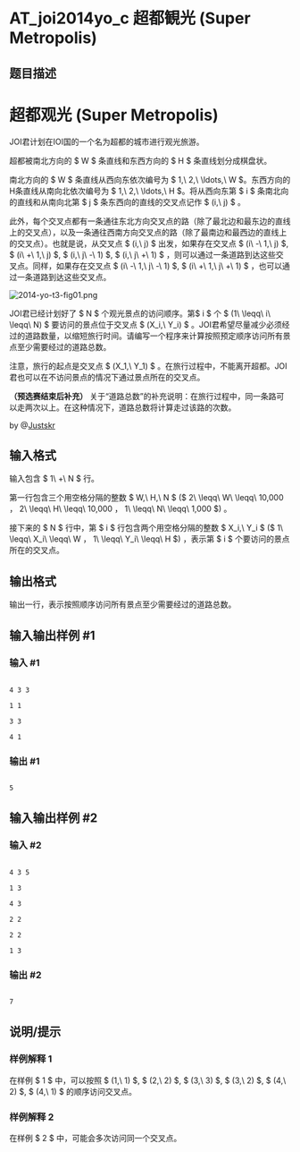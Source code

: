 # AT_joi2014yo_c 超都観光 (Super Metropolis)

## 题目描述

# 超都观光 (Super Metropolis)


JOI君计划在IOI国的一个名为超都的城市进行观光旅游。

超都被南北方向的 $ W $ 条直线和东西方向的 $ H $ 条直线划分成棋盘状。

南北方向的 $ W $ 条直线从西向东依次编号为 $ 1,\ 2,\ \ldots,\ W $。东西方向的H条直线从南向北依次编号为 $ 1,\ 2,\ \ldots,\ H $。将从西向东第 $ i $ 条南北向的直线和从南向北第 $ j $ 条东西向的直线的交叉点记作 $ (i,\ j) $ 。

此外，每个交叉点都有一条通往东北方向交叉点的路（除了最北边和最东边的直线上的交叉点），以及一条通往西南方向交叉点的路（除了最南边和最西边的直线上的交叉点）。也就是说，从交叉点 $ (i,\ j) $ 出发，如果存在交叉点 $ (i\ -\ 1,\ j) $, $ (i\ +\ 1,\ j) $, $ (i,\ j\ -\ 1) $, $ (i,\ j\ +\ 1) $ ，则可以通过一条道路到达这些交叉点。同样，如果存在交叉点 $ (i\ -\ 1,\ j\ -\ 1) $, $ (i\ +\ 1,\ j\ +\ 1) $ ，也可以通过一条道路到达这些交叉点。

![2014-yo-t3-fig01.png](https://cdn.luogu.com.cn/upload/vjudge_pic/AT_joi2014yo_c/11a92d5a15280f97f4f380ff6c2d424a733bcdd9.png)


JOI君已经计划好了 $ N $ 个观光景点的访问顺序。第$ i $ 个 $ (1\ \leqq\ i\ \leqq\ N) $ 要访问的景点位于交叉点 $ (X_i,\ Y_i) $ 。JOI君希望尽量减少必须经过的道路数量，以缩短旅行时间。请编写一个程序来计算按照预定顺序访问所有景点至少需要经过的道路总数。

注意，旅行的起点是交叉点 $ (X_1,\ Y_1) $ 。在旅行过程中，不能离开超都。JOI君也可以在不访问景点的情况下通过景点所在的交叉点。

**（预选赛结束后补充）** 关于“道路总数”的补充说明：在旅行过程中，同一条路可以走两次以上。在这种情况下，道路总数将计算走过该路的次数。

by @[Justskr](https://www.luogu.com.cn/user/772284)

## 输入格式

输入包含 $ 1\ +\ N $ 行。

第一行包含三个用空格分隔的整数 $ W,\ H,\ N $ ($ 2\ \leqq\ W\ \leqq\ 10\,000 $，$ 2\ \leqq\ H\ \leqq\ 10\,000 $，$ 1\ \leqq\ N\ \leqq\ 1\,000 $) 。

接下来的 $ N $ 行中，第 $ i $ 行包含两个用空格分隔的整数 $ X_i,\ Y_i $ ($ 1\ \leqq\ X_i\ \leqq\ W $，$ 1\ \leqq\ Y_i\ \leqq\ H $) ，表示第 $ i $ 个要访问的景点所在的交叉点。

## 输出格式

输出一行，表示按照顺序访问所有景点至少需要经过的道路总数。

## 输入输出样例 #1

### 输入 #1

```
4 3 3
1 1
3 3
4 1
```

### 输出 #1

```
5
```

## 输入输出样例 #2

### 输入 #2

```
4 3 5
1 3
4 3
2 2
2 2
1 3
```

### 输出 #2

```
7
```

## 说明/提示

### 样例解释 1

在样例 $ 1 $ 中，可以按照 $ (1,\ 1) $, $ (2,\ 2) $, $ (3,\ 3) $, $ (3,\ 2) $, $ (4,\ 2) $, $ (4,\ 1) $ 的顺序访问交叉点。

### 样例解释 2

在样例 $ 2 $ 中，可能会多次访问同一个交叉点。